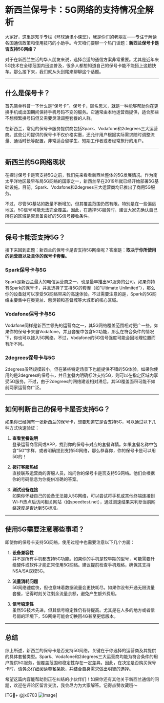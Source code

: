 # 新西兰保号卡：5G网络的支持情况全解析

大家好，这里是知乎专栏《环球通讯小课堂》，我是你们的老朋友——专注于解读各国通信政策和使用技巧的小助手。今天咱们要聊一个热门话题：**新西兰保号卡是否支持5G网络？**

对于在新西兰生活的华人朋友来说，选择合适的通信方案非常重要。尤其是近年来5G技术在全球范围内迅速普及，很多人都想知道自己的保号卡能不能搭上这趟快车。那么接下来，我们就从头到尾来聊聊这个话题。

---

## 什么是保号卡？

首先简单科普一下什么是“保号卡”。保号卡，顾名思义，就是一种能够帮助你在更换手机或出国期间保持手机号码不变的服务。它通常由本地运营商提供，适合那些不想频繁换号码但又需要灵活调整套餐的人群。

在新西兰，常见的保号卡服务提供商包括Spark、Vodafone和2degrees三大运营商。这些公司提供的保号卡不仅价格实惠，还允许用户根据实际需求随时调整流量、通话时长等配置，非常适合留学生、短期工作者或者经常旅行的用户。

---

## 新西兰的5G网络现状

在探讨保号卡是否支持5G之前，我们先来看看新西兰整体的5G发展情况。作为南太平洋地区最早布局5G网络的国家之一，新西兰早在2019年就已经开始部署5G基础设施。目前，Spark、Vodafone和2degrees三大运营商均已推出了商用5G服务。

不过，尽管5G基站的数量不断增加，但其覆盖范围仍然有限。特别是在一些偏远地区，5G信号可能无法完全覆盖。因此，在选择5G服务时，建议大家先确认自己所在的区域是否具备良好的5G信号接收条件。

---

## 保号卡能否支持5G？

接下来回到正题：新西兰的保号卡是否支持5G网络呢？答案是：**取决于你所使用的运营商以及具体的保号卡套餐。**

### Spark保号卡与5G
Spark是新西兰最大的电信运营商之一，也是最早推出5G服务的公司。如果你持有Spark的保号卡，并且选择了支持5G的套餐（如“Ultimate Unlimited”），那么你的设备就可以享受5G网络带来的高速体验。不过需要注意的是，Spark的5G网络主要集中在奥克兰、惠灵顿和基督城等大城市的核心区域。

### Vodafone保号卡与5G
Vodafone同样是新西兰领先的运营商之一，其5G网络覆盖范围相对更广一些。如果你的保号卡来自Vodafone，并且套餐中包含5G功能，那么在符合条件的情况下，你也可以接入5G网络。不过，Vodafone的5G信号强度可能会因地理位置而有所不同。

### 2degrees保号卡与5G
2degrees虽然规模较小，但在某些特定场景下也能提供不错的5G体验。如果你使用的是2degrees的保号卡，并且套餐内明确标注支持5G，则可以在指定区域内享受5G服务。不过，由于2degrees的网络建设相对滞后，其5G覆盖面积可能不如前两家运营商广泛。

---

## 如何判断自己的保号卡是否支持5G？

如果你已经拥有一张新西兰的保号卡，想要知道它是否支持5G，可以通过以下几种方式快速验证：

1. **查看套餐说明**  
   登录运营商官网或APP，找到你的保号卡对应的套餐详情。如果套餐名称中包含“5G”字样，或者明确提到支持5G网络，那么恭喜你，你的保号卡是可以用5G的！

2. **拨打客服热线**  
   直接联系运营商的客服人员，询问你的保号卡是否支持5G网络。他们会根据你的号码信息为你提供准确的答案。

3. **测试设备连接**  
   如果你怀疑自己的设备无法接入5G网络，可以尝试将手机或其他终端连接到Wi-Fi热点后访问相关网站（如speedtest.net），通过测速结果来判断当前网络速度是否达到5G标准。

---

## 使用5G需要注意哪些事项？

即使你的保号卡支持5G网络，使用过程中也需要注意以下几个方面：

1. **设备兼容性**  
   并不是所有手机都支持5G功能。如果你的手机是较早期的型号，可能需要升级硬件或软件才能正常使用5G网络。建议提前检查手机规格，确保其支持NSA/SA双模5G。

2. **流量消耗问题**  
   5G网络速度快，但也意味着数据流量会更快耗尽。如果你没有开通无限流量套餐，记得时刻关注剩余流量余额，避免产生额外费用。

3. **信号稳定性**  
   虽然5G技术先进，但其信号稳定性仍有待提高。尤其是在人多的地方或者信号弱的环境下，5G网络可能会切换回4G甚至更低版本。

---

## 总结

综上所述，新西兰的保号卡是否支持5G网络，关键在于你选择的运营商及其提供的具体套餐类型。Spark、Vodafone和2degrees三大运营商均能为符合条件的用户提供5G服务，但覆盖范围和稳定性存在一定差异。因此，在决定是否购买保号卡时，请务必仔细阅读套餐条款，并结合自身需求做出明智的选择。

希望这篇内容能帮助到正在纠结的小伙伴们！如果你还有其他关于新西兰通信的问题，欢迎在评论区留言交流，我会尽力为大家解答。记得点赞收藏哦～

[TG💪+ @jx0703 ![Image](https://github.com/user-attachments/assets/dbca1d08-cadb-493c-b0ec-ad6f7a83f270)]